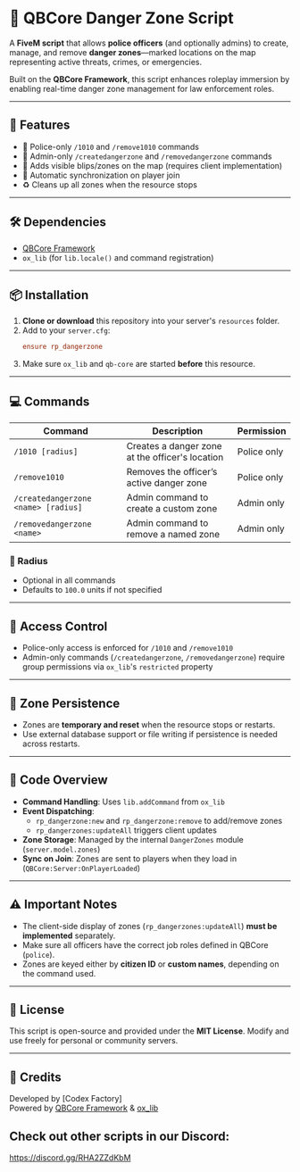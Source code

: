 
# 🚨 QBCore Danger Zone Script

A **FiveM script** that allows **police officers** (and optionally admins) to create, manage, and remove **danger zones**—marked locations on the map representing active threats, crimes, or emergencies.

Built on the **QBCore Framework**, this script enhances roleplay immersion by enabling real-time danger zone management for law enforcement roles.

---

## 🔧 Features

- 👮 Police-only `/1010` and `/remove1010` commands
- 🔧 Admin-only `/createdangerzone` and `/removedangerzone` commands
- 📍 Adds visible blips/zones on the map (requires client implementation)
- 🧠 Automatic synchronization on player join
- ♻️ Cleans up all zones when the resource stops

---

## 🛠️ Dependencies

- [QBCore Framework](https://github.com/qbcore-framework)
- `ox_lib` (for `lib.locale()` and command registration)

---

## 📦 Installation

1. **Clone or download** this repository into your server's `resources` folder.
2. Add to your `server.cfg`:
   ```cfg
   ensure rp_dangerzone
   ```
3. Make sure `ox_lib` and `qb-core` are started **before** this resource.

---

## 💻 Commands

| Command | Description | Permission |
|--------|-------------|------------|
| `/1010 [radius]` | Creates a danger zone at the officer's location | Police only |
| `/remove1010` | Removes the officer’s active danger zone | Police only |
| `/createdangerzone <name> [radius]` | Admin command to create a custom zone | Admin only |
| `/removedangerzone <name>` | Admin command to remove a named zone | Admin only |

### 🔹 Radius

- Optional in all commands
- Defaults to `100.0` units if not specified

---

## 🔐 Access Control

- Police-only access is enforced for `/1010` and `/remove1010`
- Admin-only commands (`/createdangerzone`, `/removedangerzone`) require group permissions via `ox_lib`'s `restricted` property

---

## 🔄 Zone Persistence

- Zones are **temporary and reset** when the resource stops or restarts.
- Use external database support or file writing if persistence is needed across restarts.

---

## 📂 Code Overview

- **Command Handling**: Uses `lib.addCommand` from `ox_lib`
- **Event Dispatching**:
  - `rp_dangerzone:new` and `rp_dangerzone:remove` to add/remove zones
  - `rp_dangerzones:updateAll` triggers client updates
- **Zone Storage**: Managed by the internal `DangerZones` module (`server.model.zones`)
- **Sync on Join**: Zones are sent to players when they load in (`QBCore:Server:OnPlayerLoaded`)

---

## ⚠️ Important Notes

- The client-side display of zones (`rp_dangerzones:updateAll`) **must be implemented** separately.
- Make sure all officers have the correct job roles defined in QBCore (`police`).
- Zones are keyed either by **citizen ID** or **custom names**, depending on the command used.

---

## 📜 License

This script is open-source and provided under the **MIT License**. Modify and use freely for personal or community servers.

---

## 🤝 Credits

Developed by [Codex Factory]  
Powered by [QBCore Framework](https://github.com/qbcore-framework) & [ox_lib](https://overextended.dev/)

## Check out other scripts in our Discord:
https://discord.gg/RHA2ZZdKbM

